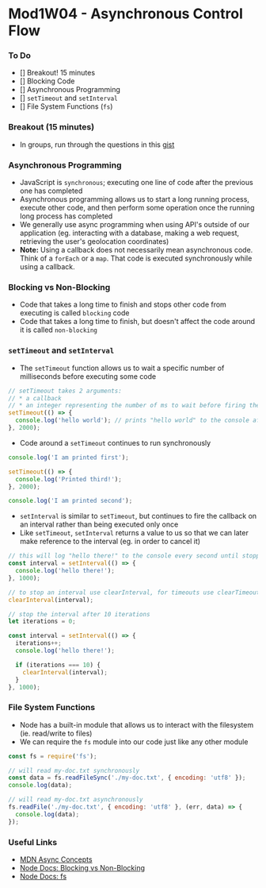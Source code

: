 # Mod1W04 - Asynchronous Control Flow

### To Do
* [] Breakout! 15 minutes
* [] Blocking Code
* [] Asynchronous Programming
* [] `setTimeout` and `setInterval`
* [] File System Functions (`fs`)

### Breakout (15 minutes)
* In groups, run through the questions in this [gist](https://gist.github.com/andydlindsay/d586198046d7074d83e371ead76b4f4b)

### Asynchronous Programming
* JavaScript is `synchronous`; executing one line of code after the previous one has completed
* Asynchronous programming allows us to start a long running process, execute other code, and then perform some operation once the running long process has completed
* We generally use async programming when using API's outside of our application (eg. interacting with a database, making a web request, retrieving the user's geolocation coordinates)
* **Note:** Using a callback does not necessarily mean asynchronous code. Think of a `forEach` or a `map`. That code is executed synchronously while using a callback.

### Blocking vs Non-Blocking
* Code that takes a long time to finish and stops other code from executing is called `blocking` code
* Code that takes a long time to finish, but doesn't affect the code around it is called `non-blocking`

### `setTimeout` and `setInterval`
* The `setTimeout` function allows us to wait a specific number of milliseconds before executing some code

```js
// setTimeout takes 2 arguments:
// * a callback
// * an integer representing the number of ms to wait before firing the callback
setTimeout(() => {
  console.log('hello world'); // prints "hello world" to the console after 2 seconds
}, 2000);
```

* Code around a `setTimeout` continues to run synchronously

```js
console.log('I am printed first');

setTimeout(() => {
  console.log('Printed third!');
}, 2000);

console.log('I am printed second');
```

* `setInterval` is similar to `setTimeout`, but continues to fire the callback on an interval rather than being executed only once
* Like `setTimeout`, `setInterval` returns a value to us so that we can later make reference to the interval (eg. in order to cancel it)

```js
// this will log "hello there!" to the console every second until stopped
const interval = setInterval(() => {
  console.log('hello there!');
}, 1000);

// to stop an interval use clearInterval, for timeouts use clearTimeout
clearInterval(interval);
```

```js
// stop the interval after 10 iterations
let iterations = 0;

const interval = setInterval(() => {
  iterations++;
  console.log('hello there!');

  if (iterations === 10) {
    clearInterval(interval);
  }
}, 1000);
```

### File System Functions
* Node has a built-in module that allows us to interact with the filesystem (ie. read/write to files)
* We can require the `fs` module into our code just like any other module

```js
const fs = require('fs');

// will read my-doc.txt synchronously
const data = fs.readFileSync('./my-doc.txt', { encoding: 'utf8' });
console.log(data);

// will read my-doc.txt asynchronously
fs.readFile('./my-doc.txt', { encoding: 'utf8' }, (err, data) => {
  console.log(data);
});
```

### Useful Links
* [MDN Async Concepts](https://developer.mozilla.org/en-US/docs/Learn/JavaScript/Asynchronous/Concepts)
* [Node Docs: Blocking vs Non-Blocking](https://nodejs.org/en/docs/guides/blocking-vs-non-blocking/)
* [Node Docs: fs](https://nodejs.org/api/fs.html)